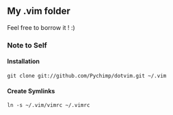 ## My .vim folder ##

Feel free to borrow it ! :)

### Note to Self ###

#### Installation ####

    git clone git://github.com/Pychimp/dotvim.git ~/.vim

#### Create Symlinks ####

    ln -s ~/.vim/vimrc ~/.vimrc
